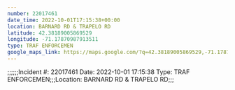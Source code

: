 ```yaml
---
number: 22017461
date_time: 2022-10-01T17:15:38+00:00
location: BARNARD RD & TRAPELO RD
latitude: 42.38189005869529
longitude: -71.17870987913511
type: TRAF ENFORCEMEN
google_maps_link: https://maps.google.com/?q=42.38189005869529,-71.17870987913511
---
```


;;;;;;Incident #: 22017461  Date: 2022-10-01 17:15:38   Type: TRAF ENFORCEMEN;;;Location: BARNARD RD & TRAPELO RD;;;
